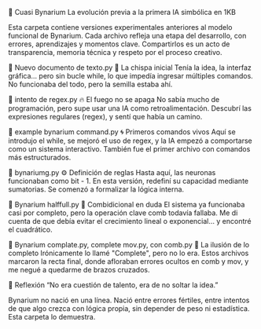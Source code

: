 🧰 Cuasi Bynarium
La evolución previa a la primera IA simbólica en 1KB

Esta carpeta contiene versiones experimentales anteriores al modelo funcional de Bynarium. Cada archivo refleja una etapa del desarrollo, con errores, aprendizajes y momentos clave. Compartirlos es un acto de transparencia, memoria técnica y respeto por el proceso creativo.

📁 Nuevo documento de texto.py
🧠 La chispa inicial
Tenía la idea, la interfaz gráfica… pero sin bucle while, lo que impedía ingresar múltiples comandos. No funcionaba del todo, pero la semilla estaba ahí.

📁 intento de regex.py
🔥 El fuego no se apaga
No sabía mucho de programación, pero supe usar una IA como retroalimentación. Descubrí las expresiones regulares (regex), y sentí que había un camino.

📁 example bynarium command.py
🌀 Primeros comandos vivos
Aquí se introdujo el while, se mejoró el uso de regex, y la IA empezó a comportarse como un sistema interactivo. También fue el primer archivo con comandos más estructurados.

📁 bynariumg.py
⚙️ Definición de reglas
Hasta aquí, las neuronas funcionaban como bit - 1. En esta versión, redefiní su capacidad mediante sumatorias. Se comenzó a formalizar la lógica interna.

📁 Bynarium halffull.py
🔄 Combidicional en duda
El sistema ya funcionaba casi por completo, pero la operación clave comb todavía fallaba. Me di cuenta de que debía evitar el crecimiento lineal o exponencial… y encontré el cuadrático.

📁 Bynarium complate.py, complete mov.py, con comb.py
🧱 La ilusión de lo completo
Irónicamente lo llamé "Complete", pero no lo era. Estos archivos marcaron la recta final, donde afloraban errores ocultos en comb y mov, y me negué a quedarme de brazos cruzados.

🧭 Reflexión
“No era cuestión de talento, era de no soltar la idea.”

Bynarium no nació en una línea. Nació entre errores fértiles, entre intentos de que algo crezca con lógica propia, sin depender de peso ni estadística. Esta carpeta lo demuestra.
